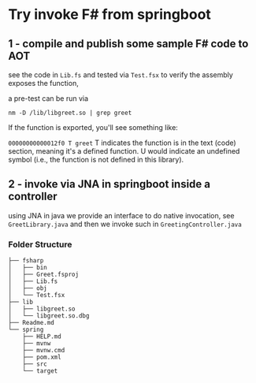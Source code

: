 # Try invoke F# from springboot

## 1 - compile and publish some sample F# code to AOT  

see the code in `Lib.fs` and tested via `Test.fsx` to verify the assembly exposes the function, 

a pre-test can be run via 

```
nm -D /lib/libgreet.so | grep greet
```


If the function is exported, you'll see something like:

`00000000000012f0 T greet`
T indicates the function is in the text (code) section, meaning it's a defined function.
U would indicate an undefined symbol (i.e., the function is not defined in this library).

## 2 - invoke via JNA in springboot inside a controller

using JNA in java we provide an interface to do native invocation, see `GreetLibrary.java` and then we invoke such in `GreetingController.java`

### Folder Structure

```cli
├── fsharp
│   ├── bin
│   ├── Greet.fsproj
│   ├── Lib.fs
│   ├── obj
│   └── Test.fsx
├── lib
│   ├── libgreet.so
│   └── libgreet.so.dbg
├── Readme.md
└── spring
    ├── HELP.md
    ├── mvnw
    ├── mvnw.cmd
    ├── pom.xml
    ├── src
    └── target
```